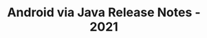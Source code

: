 ﻿---
title: Android via Java Release Notes - 2021
second_title: Aspose.Words for Java
articleTitle: Android via Java Release Notes - 2021
linktitle: Android via Java Release Notes - 2021
description: "Android via Java Release Notes - 2021 – learn about the latest updates and fixes."
type: docs
weight: 9
url: /java/android-via-java-release-notes-2021/
---


